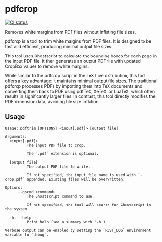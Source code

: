 # pdfcrop

[![CI status](https://github.com/ciffelia/pdftrim/actions/workflows/ci.yaml/badge.svg)](https://github.com/ciffelia/pdftrim/actions/workflows/ci.yaml)

Removes white margins from PDF files without inflating file sizes.

pdfcrop is a tool to trim white margins from PDF files. It is designed to be fast and efficient, producing minimal output file sizes.

This tool uses Ghostscript to calculate the bounding boxes for each page in the input PDF file. It then generates an output PDF file with updated CropBox values to remove white margins.

While similar to the pdfcrop script in the TeX Live distribution, this tool offers a key advantage: it maintains minimal output file sizes. The traditional pdfcrop processes PDFs by importing them into TeX documents and converting them back to PDF using pdfTeX, XeTeX, or LuaTeX, which often results in significantly larger files. In contrast, this tool directly modifies the PDF dimension data, avoiding file size inflation.

## Usage

```
Usage: pdftrim [OPTIONS] <input[.pdf]> [output file]

Arguments:
  <input[.pdf]>
          The input PDF file to crop.
          
          The `.pdf` extension is optional.

  [output file]
          The output PDF file to write.
          
          If not specified, the input file name is used with `-crop.pdf` appended. Existing files will be overwritten.

Options:
      --gscmd <command>
          The Ghostscript command to use.
          
          If not specified, the tool will search for Ghostscript in the system.

  -h, --help
          Print help (see a summary with '-h')

Verbose output can be enabled by setting the `RUST_LOG` environment variable to `debug`.
```
